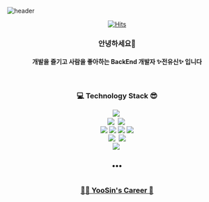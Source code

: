 ![header](https://capsule-render.vercel.app/api?type=waving&color=gradient&height=200&text=👩‍💻%20Jeon%20Yoo%20Sin&animation=twinkling&fontAlignY=35&fontColor=c9d1d9&fontSize=50)

<div align=center>

[![Hits](https://hits.seeyoufarm.com/api/count/incr/badge.svg?url=https%3A%2F%2Fgithub.com%2FJeonYooSin&count_bg=%2379C83D&title_bg=%23555555&icon=&icon_color=%23E7E7E7&title=hits&edge_flat=false)](https://hits.seeyoufarm.com)

</div>

<h3 align="center">안녕하세요👋</h3>
<h4 align="center">
  개발을 즐기고 사람을 좋아하는 BackEnd 개발자 ✨전유신✨ 입니다
</h4>

<br>
<h3 align="center">
  💻 Technology Stack 😎
</h3>
<p align="center">
  <img src="https://img.shields.io/badge/Main-JAVA-orange"/>&nbsp
  <br>
  <img src="https://img.shields.io/badge/-Spring-orange"/>&nbsp
  <img src="https://img.shields.io/badge/-SpringBoot-orange"/>&nbsp
  <br>
  <img src="https://img.shields.io/badge/-Oracle-navy"/>
  <img src="https://img.shields.io/badge/-MariaDB-navy"/>
  <img src="https://img.shields.io/badge/-MySQL-navy"/>
  <img src="https://img.shields.io/badge/-redis-blue"/>
  <br>
  <img src="https://img.shields.io/badge/-JAVASCRIPT-yellow"/>&nbsp
  <img src="https://img.shields.io/badge/-Nodejs-yellow"/>
  <br>
  <img src="https://img.shields.io/badge/-Git-black"/>&nbsp
</p>

<h3 align=center>
  •••<br><br>
  
  [👨‍💻 YooSin's Career 💾](https://github.com/JeonYooSin/JeonYooSin/blob/main/Career.md)
  
</h3>
<!--
**JeonYooSin/JeonYooSin** is a ✨ _special_ ✨ repository because its `README.md` (this file) appears on your GitHub profile.

Here are some ideas to get you started:

- 🔭 I’m currently working on ...
- 🌱 I’m currently learning ...
- 👯 I’m looking to collaborate on ...
- 🤔 I’m looking for help with ...
- 💬 Ask me about ...
- 📫 How to reach me: ...
- 😄 Pronouns: ...
- ⚡ Fun fact: ...
-->
